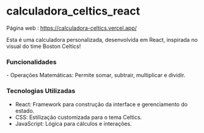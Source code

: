 <h1>calculadora_celtics_react</h1>

Página web : https://calculadora-celtics.vercel.app/

Esta é uma calculadora personalizada, desenvolvida em React, inspirada no visual do time Boston Celtics!

<h3>Funcionalidades</h3>
- Operações Matemáticas: Permite somar, subtrair, multiplicar e dividir.

<h3>Tecnologias Utilizadas</h3>

- React: Framework para construção da interface e gerenciamento do estado.
- CSS: Estilização customizada para o tema Celtics.
- JavaScript: Lógica para cálculos e interações.

